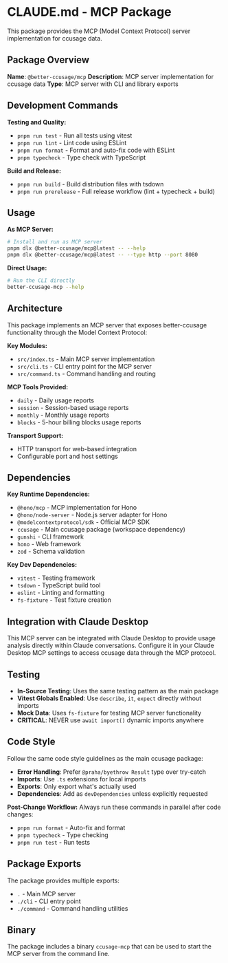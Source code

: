 # CLAUDE.md - MCP Package

This package provides the MCP (Model Context Protocol) server implementation for ccusage data.

## Package Overview

**Name**: `@better-ccusage/mcp`
**Description**: MCP server implementation for ccusage data
**Type**: MCP server with CLI and library exports

## Development Commands

**Testing and Quality:**

- `pnpm run test` - Run all tests using vitest
- `pnpm run lint` - Lint code using ESLint
- `pnpm run format` - Format and auto-fix code with ESLint
- `pnpm typecheck` - Type check with TypeScript

**Build and Release:**

- `pnpm run build` - Build distribution files with tsdown
- `pnpm run prerelease` - Full release workflow (lint + typecheck + build)

## Usage

**As MCP Server:**

```bash
# Install and run as MCP server
pnpm dlx @better-ccusage/mcp@latest -- --help
pnpm dlx @better-ccusage/mcp@latest -- --type http --port 8080
```

**Direct Usage:**

```bash
# Run the CLI directly
better-ccusage-mcp --help
```

## Architecture

This package implements an MCP server that exposes better-ccusage functionality through the Model Context Protocol:

**Key Modules:**

- `src/index.ts` - Main MCP server implementation
- `src/cli.ts` - CLI entry point for the MCP server
- `src/command.ts` - Command handling and routing

**MCP Tools Provided:**

- `daily` - Daily usage reports
- `session` - Session-based usage reports
- `monthly` - Monthly usage reports
- `blocks` - 5-hour billing blocks usage reports

**Transport Support:**

- HTTP transport for web-based integration
- Configurable port and host settings

## Dependencies

**Key Runtime Dependencies:**

- `@hono/mcp` - MCP implementation for Hono
- `@hono/node-server` - Node.js server adapter for Hono
- `@modelcontextprotocol/sdk` - Official MCP SDK
- `ccusage` - Main ccusage package (workspace dependency)
- `gunshi` - CLI framework
- `hono` - Web framework
- `zod` - Schema validation

**Key Dev Dependencies:**

- `vitest` - Testing framework
- `tsdown` - TypeScript build tool
- `eslint` - Linting and formatting
- `fs-fixture` - Test fixture creation

## Integration with Claude Desktop

This MCP server can be integrated with Claude Desktop to provide usage analysis directly within Claude conversations. Configure it in your Claude Desktop MCP settings to access ccusage data through the MCP protocol.

## Testing

- **In-Source Testing**: Uses the same testing pattern as the main package
- **Vitest Globals Enabled**: Use `describe`, `it`, `expect` directly without imports
- **Mock Data**: Uses `fs-fixture` for testing MCP server functionality
- **CRITICAL**: NEVER use `await import()` dynamic imports anywhere

## Code Style

Follow the same code style guidelines as the main ccusage package:

- **Error Handling**: Prefer `@praha/byethrow Result` type over try-catch
- **Imports**: Use `.ts` extensions for local imports
- **Exports**: Only export what's actually used
- **Dependencies**: Add as `devDependencies` unless explicitly requested

**Post-Change Workflow:**
Always run these commands in parallel after code changes:

- `pnpm run format` - Auto-fix and format
- `pnpm typecheck` - Type checking
- `pnpm run test` - Run tests

## Package Exports

The package provides multiple exports:

- `.` - Main MCP server
- `./cli` - CLI entry point
- `./command` - Command handling utilities

## Binary

The package includes a binary `ccusage-mcp` that can be used to start the MCP server from the command line.
